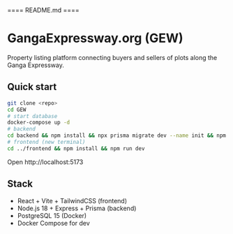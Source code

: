 ==== README.md ====
# GangaExpressway.org (GEW)
Property listing platform connecting buyers and sellers of plots along the Ganga Expressway.

## Quick start
```bash
git clone <repo>
cd GEW
# start database
docker-compose up -d
# backend
cd backend && npm install && npx prisma migrate dev --name init && npm run dev
# frontend (new terminal)
cd ../frontend && npm install && npm run dev
```
Open http://localhost:5173

## Stack
* React + Vite + TailwindCSS (frontend)
* Node.js 18 + Express + Prisma (backend)
* PostgreSQL 15 (Docker)
* Docker Compose for dev